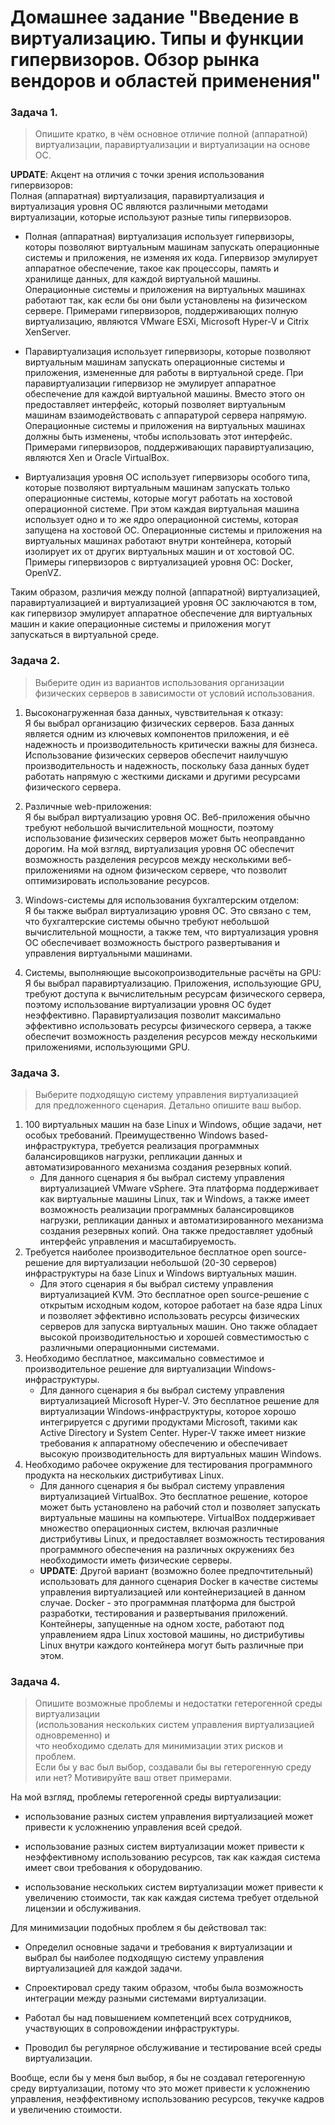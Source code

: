 # Домашнее задание "Введение в виртуализацию. Типы и функции гипервизоров. Обзор рынка вендоров и областей применения"

### Задача 1.
> Опишите кратко, в чём основное отличие полной (аппаратной)  
виртуализации, паравиртуализации и виртуализации на основе ОС.

**UPDATE**: Акцент на отличия с точки зрения использования гипервизоров:  
Полная (аппаратная) виртуализация, паравиртуализация и виртуализация уровня ОС являются различными методами виртуализации, которые используют разные типы гипервизоров.

* Полная (аппаратная) виртуализация использует гипервизоры, которы позволяют виртуальным машинам запускать операционные системы и приложения, не изменяя их кода. Гипервизор эмулирует аппаратное обеспечение, такое как процессоры, память и хранилище данных, для каждой виртуальной машины. Операционные системы и приложения на виртуальных машинах работают так, как если бы они были установлены на физическом сервере. Примерами гипервизоров, поддерживающих полную виртуализацию, являются VMware ESXi, Microsoft Hyper-V и Citrix XenServer.

* Паравиртуализация использует гипервизоры, которые позволяют виртуальным машинам запускать операционные системы и приложения, измененные для работы в виртуальной среде. При паравиртуализации гипервизор не эмулирует аппаратное обеспечение для каждой виртуальной машины. Вместо этого он предоставляет интерфейс, который позволяет виртуальным машинам взаимодействовать с аппаратурой сервера напрямую. Операционные системы и приложения на виртуальных машинах должны быть изменены, чтобы использовать этот интерфейс. Примерами гипервизоров, поддерживающих паравиртуализацию, являются Xen и Oracle VirtualBox.

* Виртуализация уровня ОС использует гипервизоры особого типа, которые позволяют виртуальным машинам запускать только операционные системы, которые могут работать на хостовой операционной системе. При этом каждая виртуальная машина использует одно и то же ядро операционной системы, которая запущена на хостовой ОС. Операционные системы и приложения на виртуальных машинах работают внутри контейнера, который изолирует их от других виртуальных машин и от хостовой ОС. Примеры гипервизоров с виртуализацией уровня ОС: Docker, OpenVZ.  

Таким образом, различия между полной (аппаратной) виртуализацией, паравиртуализацией и виртуализацией уровня ОС заключаются в том, как гипервизор эмулирует аппаратное обеспечение для виртуальных машин и какие операционные системы и приложения могут запускаться в виртуальной среде.

### Задача 2.
> Выберите один из вариантов использования организации  
физических серверов в зависимости от условий использования.

1. Высоконагруженная база данных, чувствительная к отказу:  
Я бы выбрал организацию физических серверов. База данных является одним из ключевых компонентов приложения, и её надежность и производительность критически важны для бизнеса. Использование физических серверов обеспечит наилучшую производительность и надежность, поскольку база данных будет работать напрямую с жесткими дисками и другими ресурсами физического сервера.

2. Различные web-приложения:  
Я бы выбрал виртуализацию уровня ОС. Веб-приложения обычно требуют небольшой вычислительной мощности, поэтому использование физических серверов может быть неоправданно дорогим. На мой взгляд, виртуализация уровня ОС обеспечит возможность разделения ресурсов между несколькими веб-приложениями на одном физическом сервере, что позволит оптимизировать использование ресурсов.

3. Windows-системы для использования бухгалтерским отделом:  
Я бы также выбрал виртуализацию уровня ОС. Это связано с тем, что бухгалтерские системы обычно требуют небольшой вычислительной мощности, а также тем, что виртуализация уровня ОС обеспечивает возможность быстрого развертывания и управления виртуальными машинами.

4. Системы, выполняющие высокопроизводительные расчёты на GPU:  
Я бы выбрал паравиртуализацию. Приложения, использующие GPU, требуют доступа к вычислительным ресурсам физического сервера, поэтому использование виртуализации уровня ОС будет неэффективно. Паравиртуализация позволит максимально эффективно использовать ресурсы физического сервера, а также обеспечит возможность разделения ресурсов между несколькими приложениями, использующими GPU. 

### Задача 3.
> Выберите подходящую систему управления виртуализацией  
для предложенного сценария. Детально опишите ваш выбор.
 
1. 100 виртуальных машин на базе Linux и Windows, общие задачи, нет особых требований. Преимущественно Windows based-инфраструктура, требуется реализация программных балансировщиков нагрузки, репликации данных и автоматизированного механизма создания резервных копий.  
   * Для данного сценария я бы выбрал систему управления виртуализацией VMware vSphere. Эта платформа поддерживает как виртуальные машины Linux, так и Windows, а также имеет возможность реализации программных балансировщиков нагрузки, репликации данных и автоматизированного механизма создания резервных копий. Она также предоставляет удобный интерфейс управления и масштабируемость.
2. Требуется наиболее производительное бесплатное open source-решение для виртуализации небольшой (20-30 серверов) инфраструктуры на базе Linux и Windows виртуальных машин.
   * Для этого сценария я бы выбрал систему управления виртуализацией KVM. Это бесплатное open source-решение с открытым исходным кодом, которое работает на базе ядра Linux и позволяет эффективно использовать ресурсы физических серверов для запуска виртуальных машин. Оно также обладает высокой производительностью и хорошей совместимостью с различными операционными системами.
3. Необходимо бесплатное, максимально совместимое и производительное решение для виртуализации Windows-инфраструктуры.
   * Для данного сценария я бы выбрал систему управления виртуализацией Microsoft Hyper-V. Это бесплатное решение для виртуализации Windows-инфраструктуры, которое хорошо интегрируется с другими продуктами Microsoft, такими как Active Directory и System Center. Hyper-V также имеет низкие требования к аппаратному обеспечению и обеспечивает высокую производительность для виртуальных машин Windows.
4. Необходимо рабочее окружение для тестирования программного продукта на нескольких дистрибутивах Linux.
   * Для данного сценария я бы выбрал систему управления виртуализацией VirtualBox. Это бесплатное решение, которое может быть установлено на рабочий стол и позволяет запускать виртуальные машины на компьютере. VirtualBox поддерживает множество операционных систем, включая различные дистрибутивы Linux, и предоставляет возможность тестирования программного обеспечения на различных окружениях без необходимости иметь физические серверы.
   * **UPDATE**: Другой вариант (возможно более предпочтительный) использовать для данного сценария Docker в качестве системы управления виртуализацией или контейнеризацией в данном случае. Docker -  это программная платформа для быстрой разработки, тестирования и развертывания приложений. Контейнеры, запущенные на одном хосте, работают под управлением ядра Linux хостовой машины, но дистрибутивы Linux внутри каждого контейнера могут быть различные при этом.  

### Задача 4.
> Опишите возможные проблемы и недостатки гетерогенной среды виртуализации  
(использования нескольких систем управления виртуализацией одновременно) и  
что необходимо сделать для минимизации этих рисков и проблем.  
Если бы у вас был выбор, создавали бы вы гетерогенную среду или нет? Мотивируйте ваш ответ примерами.

На мой взгляд, проблемы гетерогенной среды виртуализации:

* использование разных систем управления виртуализацией может привести к усложнению управления всей средой.

* использование разных систем виртуализации может привести к неэффективному использованию ресурсов, так как каждая система имеет свои требования к оборудованию.

* использование нескольких систем виртуализации может привести к увеличению стоимости, так как каждая система требует отдельной лицензии и обслуживания.

Для минимизации подобных проблем я бы действовал так:

* Определил основные задачи и требования к виртуализации и выбрал бы наиболее подходящую систему управления виртуализацией для каждой задачи.

* Спроектировал среду таким образом, чтобы была возможность интеграции между разными системами виртуализации.

* Работал бы над повышением компетенций всех сотрудников, участвующих в сопровождении инфраструктуры.

* Проводил бы регулярное обслуживание и тестирование всей среды виртуализации.

Вообще, если бы у меня был выбор, я бы не создавал гетерогенную среду виртуализации, потому что это может привести к усложнению управления, неэффективному использованию ресурсов, текучке кадров и увеличению стоимости. 

